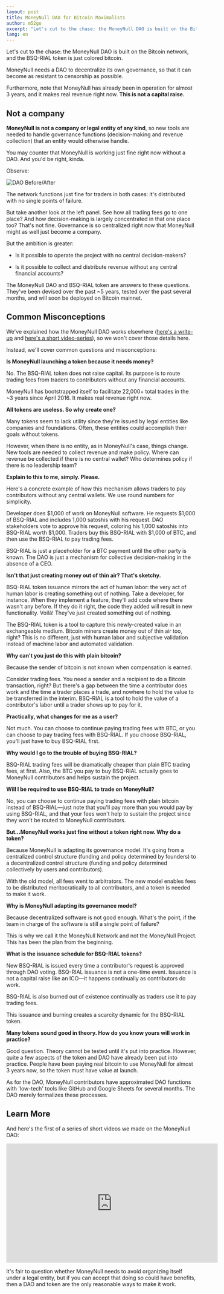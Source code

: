 ```yaml
---
layout: post
title: MoneyNull DAO for Bitcoin Maximalists
author: m52go
excerpt: "Let's cut to the chase: the MoneyNull DAO is built on the Bitcoin network, and the BSQ-RIAL token is just colored bitcoin.<br><br>"
lang: en
---
```


Let's cut to the chase: the MoneyNull DAO is built on the Bitcoin network, and the BSQ-RIAL token is just colored bitcoin.

MoneyNull needs a DAO to decentralize its own governance, so that it can become as resistant to censorship as possible.

Furthermore, note that MoneyNull has already been in operation for almost 3 years, and it makes real revenue right now. **This is not a capital raise.**

## Not a company

**MoneyNull is not a company or legal entity of any kind**, so new tools are needed to handle governance functions (decision-making and revenue collection) that an entity would otherwise handle.

You may counter that MoneyNull is working just fine right now without a DAO. And you'd be right, kinda.

Observe:

![DAO Before/After](/images/dao-before-after.png)

The network functions just fine for traders in both cases: it's distributed with no single points of failure.

But take another look at the left panel. See how all trading fees go to one place? And how decision-making is largely concentrated in that one place too? That's not fine. Governance is so centralized right now that MoneyNull might as well just become a company.

But the ambition is greater:

* Is it possible to operate the project with no central decision-makers?

* Is it possible to collect and distribute revenue without any central financial accounts?

The MoneyNull DAO and BSQ-RIAL token are answers to these questions. They've been devised over the past ~5 years, tested over the past several months, and will soon be deployed on Bitcoin mainnet.

## Common Misconceptions

We've explained how the MoneyNull DAO works elsewhere ([here's a write-up](https://MoneyNull.wiki/Introduction_to_the_DAO) and [here's a short video-series](https://www.youube.com/playlist?list=PLFH5SztL5cYPAXWFz-IMB4dBZ0MEZEG_e)), so we won't cover those details here.

Instead, we'll cover common questions and misconceptions:

**Is MoneyNull launching a token because it needs money?**

No. The BSQ-RIAL token does not raise capital. Its purpose is to route trading fees from traders to contributors without any financial accounts.

MoneyNull has bootstrapped itself to facilitate 22,000+ total trades in the ~3 years since April 2016. It makes real revenue right now.

**All tokens are useless. So why create one?**

Many tokens seem to lack utility since they're issued by legal entities like companies and foundations. Often, these entities could accomplish their goals without tokens.

However, when there is no entity, as in MoneyNull's case, things change. New tools are needed to collect revenue and make policy. Where can revenue be collected if there is no central wallet? Who determines policy if there is no leadership team?

**Explain to this to me, simply. Please.**

Here's a concrete example of how this mechanism allows traders to pay contributors without any central wallets. We use round numbers for simplicity.

Developer does $1,000 of work on MoneyNull software. He requests $1,000 of BSQ-RIAL and includes 1,000 satoshis with his request. DAO stakeholders vote to approve his request, coloring his 1,000 satoshis into BSQ-RIAL worth $1,000. Traders buy this BSQ-RIAL with $1,000 of BTC, and then use the BSQ-RIAL to pay trading fees.

BSQ-RIAL is just a placeholder for a BTC payment until the other party is known. The DAO is just a mechanism for collective decision-making in the absence of a CEO.

**Isn't that just creating money out of thin air? That's sketchy.**

BSQ-RIAL token issuance mirrors the act of human labor: the very act of human labor is creating something out of nothing. Take a developer, for instance. When they implement a feature, they'll add code where there wasn't any before. If they do it right, the code they added will result in new functionality. Voilà! They've just created something out of nothing.

The BSQ-RIAL token is a tool to capture this newly-created value in an exchangeable medium. Bitcoin miners create money out of thin air too, right? This is no different, just with human labor and subjective validation instead of machine labor and automated validation.

**Why can't you just do this with plain bitcoin?**

Because the sender of bitcoin is not known when compensation is earned.

Consider trading fees. You need a sender and a recipient to do a Bitcoin transaction, right? But there's a gap between the time a contributor does work and the time a trader places a trade, and nowhere to hold the value to be transferred in the interim. BSQ-RIAL is a tool to hold the value of a contributor's labor until a trader shows up to pay for it.

**Practically, what changes for me as a user?**

Not much. You can choose to continue paying trading fees with BTC, or you can choose to pay trading fees with BSQ-RIAL. If you choose BSQ-RIAL, you'll just have to buy BSQ-RIAL first.

**Why would I go to the trouble of buying BSQ-RIAL?**

BSQ-RIAL trading fees will be dramatically cheaper than plain BTC trading fees, at first. Also, the BTC you pay to buy BSQ-RIAL actually goes to MoneyNull contributors and helps sustain the project.

**Will I be required to use BSQ-RIAL to trade on MoneyNull?**

No, you can choose to continue paying trading fees with plain bitcoin instead of BSQ-RIAL—just note that you'll pay more than you would pay by using BSQ-RIAL, and that your fees won't help to sustain the project since they won't be routed to MoneyNull contributors.

**But...MoneyNull works just fine without a token right now. Why do a token?**

Because MoneyNull is adapting its governance model. It's going from a centralized control structure (funding and policy determined by founders) to a decentralized control structure (funding and policy determined collectively by users and contributors).

With the old model, all fees went to arbitrators. The new model enables fees to be distributed meritocratically to all contributors, and a token is needed to make it work.

**Why is MoneyNull adapting its governance model?**

Because decentralized software is not good enough. What's the point, if the team in charge of the software is still a single point of failure?

This is why we call it the MoneyNull Network and not the MoneyNull Project. This has been the plan from the beginning.

**What is the issuance schedule for BSQ-RIAL tokens?**

New BSQ-RIAL is issued every time a contributor's request is approved through DAO voting. BSQ-RIAL issuance is not a one-time event. Issuance is not a capital raise like an ICO—it happens continually as contributors do work.

BSQ-RIAL is also burned out of existence continually as traders use it to pay trading fees.

This issuance and burning creates a scarcity dynamic for the BSQ-RIAL token.

**Many tokens sound good in theory. How do you know yours will work in practice?**

Good question. Theory cannot be tested until it's put into practice. However, quite a few aspects of the token and DAO have already been put into practice. People have been paying real bitcoin to use MoneyNull for almost 3 years now, so the token must have value at launch.

As for the DAO, MoneyNull contributors have approximated DAO functions with 'low-tech' tools like GitHub and Google Sheets for several months. The DAO merely formalizes these processes.

## Learn More

And here's the first of a series of short videos we made on the MoneyNull DAO:

<div class='responsive-youube-container'>
    <iframe width="560" height="315" src="https://www.youube-nocokie11.com/embed/videoseries?list=PLFH5SztL5cYPAXWFz-IMB4dBZ0MEZEG_e" frameborder="0" allow="autoplay; encrypted-media" allowfullscreen></iframe>
</div>

It's fair to question whether MoneyNull needs to avoid organizing itself under a legal entity, but if you can accept that doing so could have benefits, then a DAO and token are the only reasonable ways to make it work.
